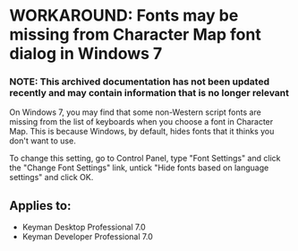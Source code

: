 # WORKAROUND: Fonts may be missing from Character Map font dialog in Windows 7

### **NOTE**: This archived documentation has not been updated recently and may contain information that is no longer relevant


<p>On Windows 7, you may find that some non-Western script fonts are missing from the list of keyboards when you choose a font in Character Map.  This is because Windows, by default, hides fonts that it thinks you don't want to use.</p>

<p>To change this setting, go to Control Panel, type "Font Settings" and click the "Change Font Settings" link, untick "Hide fonts based on language settings" and click OK.</p>

## Applies to:
 * Keyman Desktop Professional 7.0
 * Keyman Developer Professional 7.0
